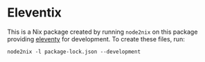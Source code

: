 # Eleventix

This is a Nix package created by running `node2nix` on this package providing [eleventy](https://www.11ty.dev) for development. To create these files, run:

```
node2nix -l package-lock.json --development
```
